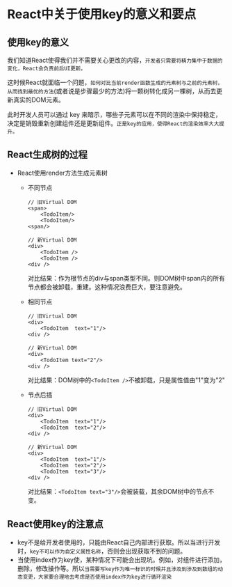 # React中关于使用key的意义和要点

## 使用key的意义
我们知道React使得我们并不需要关心更改的内容，```开发者只需要将精力集中于数据的变化，React会负责前后UI更新。```

这时候React就面临一个问题，```如何对比当前render函数生成的元素树与之前的元素树，从而找到最优的方法```(或者说是步骤最少的方法)将一颗树转化成另一棵树，从而去更新真实的DOM元素。

此时开发人员可以通过 key 来暗示，哪些子元素可以在不同的渲染中保持稳定，决定是销毁重新创建组件还是更新组件。```正是key的应用，使得React的渲染效率大大提升。```

## React生成树的过程

- React使用render方法生成元素树 
    - 不同节点
        ```
        // 旧Virtual DOM
        <span>
            <TodoItem/>
            <TodoItem/>
        <span/> 
        
        // 新Virtual DOM
        <div>
            <TodoItem />
            <TodoItem />
        <div /> 
        ```
        对比结果：作为根节点的div与span类型不同。则DOM树中span内的所有节点都会被卸载，重建。这种情况浪费巨大，要注意避免。
    - 相同节点
        ```
        // 旧Virtual DOM
        <div>
            <TodoItem  text="1"/>
        <div /> 
        
        // 新Virtual DOM
        <div>
            <TodoItem text="2"/>
        <div /> 
        ```
        对比结果：DOM树中的```<TodoItem />```不被卸载，只是属性值由"1"变为"2"
        
    - 节点后插
        ```
        // 旧Virtual DOM
        <div>
            <TodoItem  text="1"/>
            <TodoItem  text="2"/>
        <div />

        // 新Virtual DOM
        <div>
            <TodoItem  text="1"/>
            <TodoItem  text="2"/>
            <TodoItem  text="3"/>
        <div />

        ```
        对比结果：```<TodoItem text="3"/>```会被装载，其余DOM树中的节点不变。
        
        
## React使用key的注意点

- key不是给开发者使用的，只能由React自己内部进行获取。所以当进行开发时，```key不可以作为自定义属性名称```，否则会出现获取不到的问题。
- 当使用index作为key使，某种情况下可能会出现坑。例如，对组件进行添加，删除，修改操作等。所以```当需要写key作为唯一标识的时候并且涉及到涉及到数组的动态变更，大家要合理地去考虑是否使用index作为key进行循环渲染```
